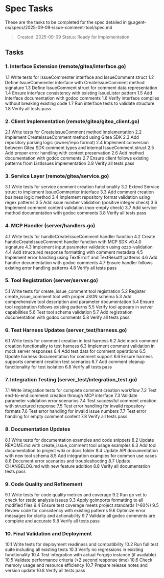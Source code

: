# Spec Tasks

These are the tasks to be completed for the spec detailed in @.agent-os/specs/2025-09-09-issue-comment-tool/spec.md

> Created: 2025-09-09
> Status: Ready for Implementation

## Tasks

### 1. Interface Extension (remote/gitea/interface.go)
1.1 Write tests for IssueCommenter interface and IssueComment struct
1.2 Define IssueCommenter interface with CreateIssueComment method signature
1.3 Define IssueComment struct for comment data representation
1.4 Ensure interface consistency with existing IssueLister pattern
1.5 Add interface documentation with godoc comments
1.6 Verify interface compiles without breaking existing code
1.7 Run interface tests to validate structure
1.8 Verify all tests pass

### 2. Client Implementation (remote/gitea/gitea_client.go)
2.1 Write tests for CreateIssueComment method implementation
2.2 Implement CreateIssueComment method using Gitea SDK
2.3 Add repository parsing logic (owner/repo format)
2.4 Implement conversion between Gitea SDK comment types and internal IssueComment struct
2.5 Add proper error handling with context preservation
2.6 Add method documentation with godoc comments
2.7 Ensure client follows existing patterns from ListIssues implementation
2.8 Verify all tests pass

### 3. Service Layer (remote/gitea/service.go)
3.1 Write tests for service comment creation functionality
3.2 Extend Service struct to implement IssueCommenter interface
3.3 Add comment creation business logic method
3.4 Implement repository format validation using regex patterns
3.5 Add issue number validation (positive integer check)
3.6 Implement comment content validation (non-empty check)
3.7 Add service method documentation with godoc comments
3.8 Verify all tests pass

### 4. MCP Handler (server/handlers.go)
4.1 Write tests for handleCreateIssueComment handler function
4.2 Create handleCreateIssueComment handler function with MCP SDK v0.4.0 signature
4.3 Implement input parameter validation using ozzo-validation
4.4 Add structured response formatting with comment metadata
4.5 Implement error handling using TextErrorf and TextResultf patterns
4.6 Add handler documentation with godoc comments
4.7 Ensure handler follows existing error handling patterns
4.8 Verify all tests pass

### 5. Tool Registration (server/server.go)
5.1 Write tests for create_issue_comment tool registration
5.2 Register create_issue_comment tool with proper JSON schema
5.3 Add comprehensive tool description and parameter documentation
5.4 Ensure tool registration follows existing patterns
5.5 Verify tool appears in server capabilities
5.6 Test tool schema validation
5.7 Add registration documentation with godoc comments
5.8 Verify all tests pass

### 6. Test Harness Updates (server_test/harness.go)
6.1 Write tests for comment creation in test harness
6.2 Add mock comment creation functionality to test harness
6.3 Implement comment validation in mock server responses
6.4 Add test data for comment operations
6.5 Update harness documentation for comment support
6.6 Ensure harness supports comment creation test scenarios
6.7 Add comment cleanup functionality for test isolation
6.8 Verify all tests pass

### 7. Integration Testing (server_test/integration_test.go)
7.1 Write integration tests for complete comment creation workflow
7.2 Test end-to-end comment creation through MCP interface
7.3 Validate parameter validation error scenarios
7.4 Test successful comment creation with structured response
7.5 Test error handling for invalid repository formats
7.6 Test error handling for invalid issue numbers
7.7 Test error handling for empty comment content
7.8 Verify all tests pass

### 8. Documentation Updates
8.1 Write tests for documentation examples and code snippets
8.2 Update README.md with create_issue_comment tool usage examples
8.3 Add tool documentation to project wiki or docs folder
8.4 Update API documentation with new tool schema
8.5 Add integration examples for common use cases
8.6 Document error scenarios and troubleshooting
8.7 Update CHANGELOG.md with new feature addition
8.8 Verify all documentation tests pass

### 9. Code Quality and Refinement
9.1 Write tests for code quality metrics and coverage
9.2 Run go vet to check for static analysis issues
9.3 Apply goimports formatting to all modified files
9.4 Ensure test coverage meets project standards (>80%)
9.5 Review code for consistency with existing patterns
9.6 Optimize error messages for clarity and actionability
9.7 Validate all godoc comments are complete and accurate
9.8 Verify all tests pass

### 10. Final Validation and Deployment
10.1 Write tests for deployment readiness and compatibility
10.2 Run full test suite including all existing tests
10.3 Verify no regressions in existing functionality
10.4 Test integration with actual Forgejo instance (if available)
10.5 Validate performance criteria (<2 second response time)
10.6 Check memory usage and resource efficiency
10.7 Prepare release notes and version update
10.8 Verify all tests pass